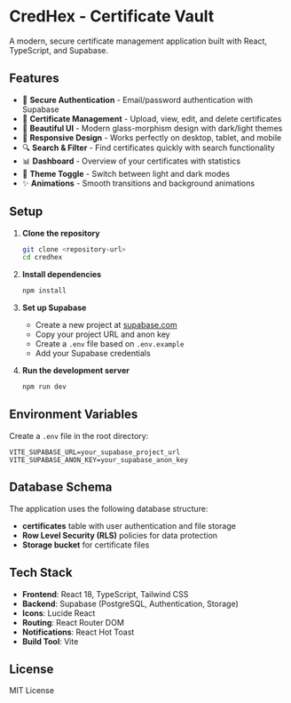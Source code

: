 # CredHex - Certificate Vault

A modern, secure certificate management application built with React, TypeScript, and Supabase.

## Features

- 🔐 **Secure Authentication** - Email/password authentication with Supabase
- 📁 **Certificate Management** - Upload, view, edit, and delete certificates
- 🎨 **Beautiful UI** - Modern glass-morphism design with dark/light themes
- 📱 **Responsive Design** - Works perfectly on desktop, tablet, and mobile
- 🔍 **Search & Filter** - Find certificates quickly with search functionality
- 📊 **Dashboard** - Overview of your certificates with statistics
- 🌙 **Theme Toggle** - Switch between light and dark modes
- ✨ **Animations** - Smooth transitions and background animations

## Setup

1. **Clone the repository**
   ```bash
   git clone <repository-url>
   cd credhex
   ```

2. **Install dependencies**
   ```bash
   npm install
   ```

3. **Set up Supabase**
   - Create a new project at [supabase.com](https://supabase.com)
   - Copy your project URL and anon key
   - Create a `.env` file based on `.env.example`
   - Add your Supabase credentials

4. **Run the development server**
   ```bash
   npm run dev
   ```

## Environment Variables

Create a `.env` file in the root directory:

```env
VITE_SUPABASE_URL=your_supabase_project_url
VITE_SUPABASE_ANON_KEY=your_supabase_anon_key
```

## Database Schema

The application uses the following database structure:

- **certificates** table with user authentication and file storage
- **Row Level Security (RLS)** policies for data protection
- **Storage bucket** for certificate files

## Tech Stack

- **Frontend**: React 18, TypeScript, Tailwind CSS
- **Backend**: Supabase (PostgreSQL, Authentication, Storage)
- **Icons**: Lucide React
- **Routing**: React Router DOM
- **Notifications**: React Hot Toast
- **Build Tool**: Vite

## License

MIT License